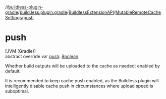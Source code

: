 //[buildless-plugin-gradle](../../../../index.md)/[build.less.plugin.gradle](../../index.md)/[BuildlessExtensionAPI](../index.md)/[MutableRemoteCacheSettings](index.md)/[push](push.md)

# push

[JVM (Gradle)]\
abstract override var [push](push.md): [Boolean](https://kotlinlang.org/api/latest/jvm/stdlib/kotlin/-boolean/index.html)

Whether build outputs will be uploaded to the cache as needed; enabled by default.

It is recommended to keep cache push enabled, as the Buildless plugin will intelligently disable cache push in circumstances where upload speed is suboptimal.
